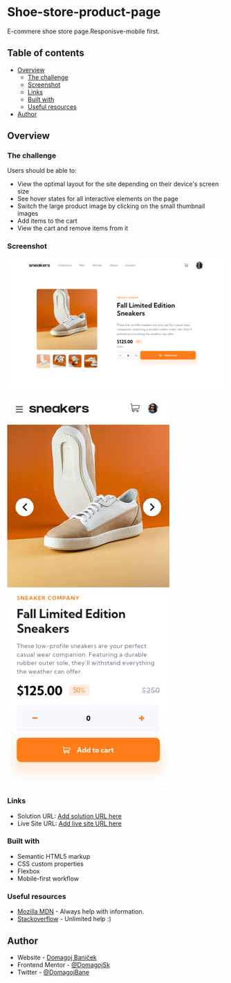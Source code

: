 # Shoe-store-product-page
E-commere shoe store page.Responisve-mobile first.


## Table of contents

- [Overview](#overview)
  - [The challenge](#the-challenge)
  - [Screenshot](#screenshot)
  - [Links](#links)
  - [Built with](#built-with)
  - [Useful resources](#useful-resources)
- [Author](#author)

## Overview

### The challenge

Users should be able to:

- View the optimal layout for the site depending on their device's screen size
- See hover states for all interactive elements on the page
- Switch the large product image by clicking on the small thumbnail images
- Add items to the cart
- View the cart and remove items from it

### Screenshot

![](./desktop-img.png)
![](./mobile-img.png)


### Links

- Solution URL: [Add solution URL here](https://www.frontendmentor.io/solutions/responsive-mobile-first-page-using-sass-1Sptk0nHVz)
- Live Site URL: [Add live site URL here](https://shoe-store-e-commerce.netlify.app/)

### Built with

- Semantic HTML5 markup
- CSS custom properties
- Flexbox
- Mobile-first workflow

### Useful resources

- [Mozilla MDN](https://developer.mozilla.org/en-US/) - Always help with information.
- [Stackoverflow](https://stackoverflow.com/) - Unlimited help :)

## Author

- Website - [Domagoj Baniček](https://github.com/Domagojsk)
- Frontend Mentor - [@DomagojSk](https://www.frontendmentor.io/profile/DomagojSk)
- Twitter - [@DomagojBane](https://www.twitter.com/DomagojBane)
